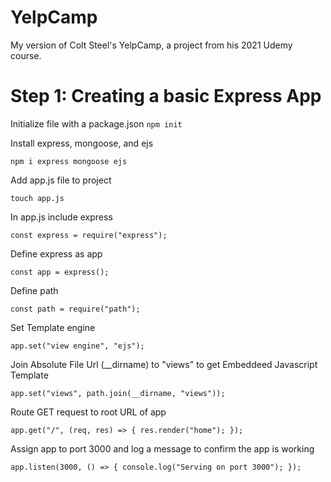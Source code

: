 # YelpCamp
My version of Colt Steel's YelpCamp, a project from his 2021 Udemy course.

# Step 1: Creating a basic Express App
 Initialize file with a package.json
 `npm init`  
 
 Install express, mongoose, and ejs
 
 `npm i express mongoose ejs`  
 
 Add app.js file to project
 
 `touch app.js`  
 
 In app.js include express
 
  `const express = require("express");`  
  
 Define express as app
 
   `const app = express();`  
   
 Define path  
 
  `const path = require("path");`  
  
 Set Template engine 
 
  `app.set("view engine", "ejs");`  
  
 Join Absolute File Url (__dirname) to "views" to get Embeddeed Javascript Template   
 
  `app.set("views", path.join(__dirname, "views"));`  
 
 Route GET request to root URL of app  
 
  `app.get("/", (req, res) => {
   res.render("home");
  });`  
  
 Assign app to port 3000 and log a message to confirm the app is working 
 
  `app.listen(3000, () => {
     console.log("Serving on port 3000");
   });`
 
 
 
